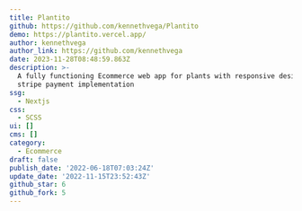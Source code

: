 ```yaml
---
title: Plantito
github: https://github.com/kennethvega/Plantito
demo: https://plantito.vercel.app/
author: kennethvega
author_link: https://github.com/kennethvega
date: 2023-11-28T08:48:59.863Z
description: >-
  A fully functioning Ecommerce web app for plants with responsive design and
  stripe payment implementation
ssg:
  - Nextjs
css:
  - SCSS
ui: []
cms: []
category:
  - Ecommerce
draft: false
publish_date: '2022-06-18T07:03:24Z'
update_date: '2022-11-15T23:52:43Z'
github_star: 6
github_fork: 5
---
```

